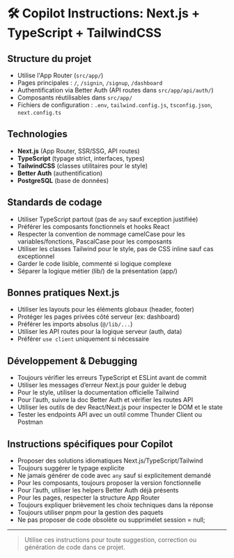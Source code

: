 # 🛠️ Copilot Instructions: Next.js + TypeScript + TailwindCSS

## Structure du projet
- Utilise l'App Router (`src/app/`)
- Pages principales : `/`, `/signin`, `/signup`, `/dashboard`
- Authentification via Better Auth (API routes dans `src/app/api/auth/`)
- Composants réutilisables dans `src/app/`
- Fichiers de configuration : `.env`, `tailwind.config.js`, `tsconfig.json`, `next.config.ts`

## Technologies
- **Next.js** (App Router, SSR/SSG, API routes)
- **TypeScript** (typage strict, interfaces, types)
- **TailwindCSS** (classes utilitaires pour le style)
- **Better Auth** (authentification)
- **PostgreSQL** (base de données)

## Standards de codage
- Utiliser TypeScript partout (pas de `any` sauf exception justifiée)
- Préférer les composants fonctionnels et hooks React
- Respecter la convention de nommage camelCase pour les variables/fonctions, PascalCase pour les composants
- Utiliser les classes Tailwind pour le style, pas de CSS inline sauf cas exceptionnel
- Garder le code lisible, commenté si logique complexe
- Séparer la logique métier (lib/) de la présentation (app/)

## Bonnes pratiques Next.js
- Utiliser les layouts pour les éléments globaux (header, footer)
- Protéger les pages privées côté serveur (ex: dashboard)
- Préférer les imports absolus (`@/lib/...`)
- Utiliser les API routes pour la logique serveur (auth, data)
- Préférer `use client` uniquement si nécessaire

## Développement & Debugging
- Toujours vérifier les erreurs TypeScript et ESLint avant de commit
- Utiliser les messages d’erreur Next.js pour guider le debug
- Pour le style, utiliser la documentation officielle Tailwind
- Pour l’auth, suivre la doc Better Auth et vérifier les routes API
- Utiliser les outils de dev React/Next.js pour inspecter le DOM et le state
- Tester les endpoints API avec un outil comme Thunder Client ou Postman

## Instructions spécifiques pour Copilot
- Proposer des solutions idiomatiques Next.js/TypeScript/Tailwind
- Toujours suggérer le typage explicite
- Ne jamais générer de code avec `any` sauf si explicitement demandé
- Pour les composants, toujours proposer la version fonctionnelle
- Pour l’auth, utiliser les helpers Better Auth déjà présents
- Pour les pages, respecter la structure App Router
- Toujours expliquer brièvement les choix techniques dans la réponse
- Toujours utiliser pnpm pour la gestion des paquets
- Ne pas proposer de code obsolète ou supprimélet session = null;

---

> Utilise ces instructions pour toute suggestion, correction ou génération de code dans ce projet.

